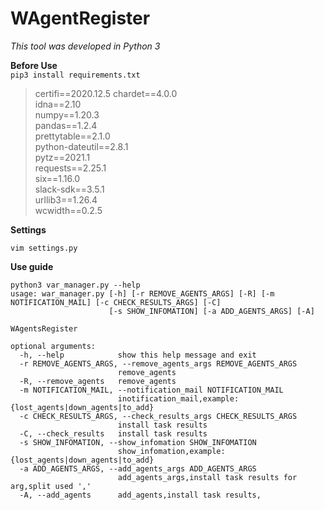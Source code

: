 # WAgentRegister


*This tool was developed in Python 3*  


**Before Use**  
`pip3 install requirements.txt`
>certifi==2020.12.5
chardet==4.0.0  
idna==2.10  
numpy==1.20.3  
pandas==1.2.4  
prettytable==2.1.0  
python-dateutil==2.8.1  
pytz==2021.1  
requests==2.25.1  
six==1.16.0  
slack-sdk==3.5.1  
urllib3==1.26.4  
wcwidth==0.2.5  


**Settings**  
```cd conf/
vim settings.py
```



**Use guide**  
```cd bin/  
python3 var_manager.py --help
usage: war_manager.py [-h] [-r REMOVE_AGENTS_ARGS] [-R] [-m NOTIFICATION_MAIL] [-c CHECK_RESULTS_ARGS] [-C]
                      [-s SHOW_INFOMATION] [-a ADD_AGENTS_ARGS] [-A]

WAgentsRegister

optional arguments:
  -h, --help            show this help message and exit
  -r REMOVE_AGENTS_ARGS, --remove_agents_args REMOVE_AGENTS_ARGS
                        remove_agents
  -R, --remove_agents   remove_agents
  -m NOTIFICATION_MAIL, --notification_mail NOTIFICATION_MAIL
                        inotification_mail,example:{lost_agents|down_agents|to_add}
  -c CHECK_RESULTS_ARGS, --check_results_args CHECK_RESULTS_ARGS
                        install task results
  -C, --check_results   install task results
  -s SHOW_INFOMATION, --show_infomation SHOW_INFOMATION
                        show_infomation,example:{lost_agents|down_agents|to_add}
  -a ADD_AGENTS_ARGS, --add_agents_args ADD_AGENTS_ARGS
                        add_agents_args,install task results for arg,split used ','
  -A, --add_agents      add_agents,install task results,
```
